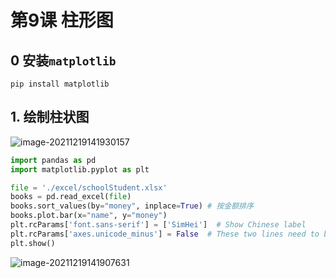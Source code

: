 # 第9课 柱形图



## 0 安装`matplotlib`

```
pip install matplotlib
```

 

## 1. 绘制柱状图

![image-20211219141930157](https://markdown-1301532546.cos.ap-guangzhou.myqcloud.com/markdown/20211219153614.png)

```python
import pandas as pd
import matplotlib.pyplot as plt

file = './excel/schoolStudent.xlsx'
books = pd.read_excel(file)
books.sort_values(by="money", inplace=True) # 按金额排序
books.plot.bar(x="name", y="money")
plt.rcParams['font.sans-serif'] = ['SimHei']  # Show Chinese label
plt.rcParams['axes.unicode_minus'] = False  # These two lines need to be set manually
plt.show()

```

![image-20211219141907631](https://markdown-1301532546.cos.ap-guangzhou.myqcloud.com/markdown/20211219153616.png)





